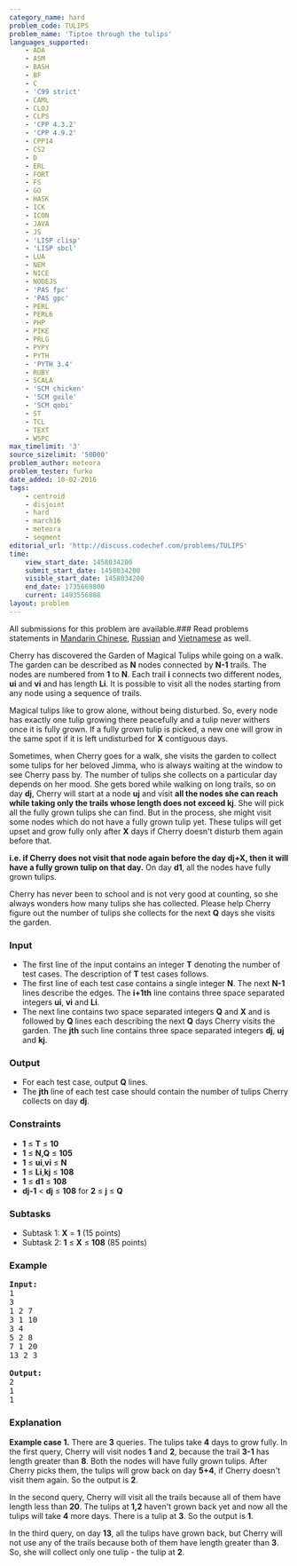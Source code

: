 ```yaml
---
category_name: hard
problem_code: TULIPS
problem_name: 'Tiptoe through the tulips'
languages_supported:
    - ADA
    - ASM
    - BASH
    - BF
    - C
    - 'C99 strict'
    - CAML
    - CLOJ
    - CLPS
    - 'CPP 4.3.2'
    - 'CPP 4.9.2'
    - CPP14
    - CS2
    - D
    - ERL
    - FORT
    - FS
    - GO
    - HASK
    - ICK
    - ICON
    - JAVA
    - JS
    - 'LISP clisp'
    - 'LISP sbcl'
    - LUA
    - NEM
    - NICE
    - NODEJS
    - 'PAS fpc'
    - 'PAS gpc'
    - PERL
    - PERL6
    - PHP
    - PIKE
    - PRLG
    - PYPY
    - PYTH
    - 'PYTH 3.4'
    - RUBY
    - SCALA
    - 'SCM chicken'
    - 'SCM guile'
    - 'SCM qobi'
    - ST
    - TCL
    - TEXT
    - WSPC
max_timelimit: '3'
source_sizelimit: '50000'
problem_author: meteora
problem_tester: furko
date_added: 10-02-2016
tags:
    - centroid
    - disjoint
    - hard
    - march16
    - meteora
    - segment
editorial_url: 'http://discuss.codechef.com/problems/TULIPS'
time:
    view_start_date: 1458034200
    submit_start_date: 1458034200
    visible_start_date: 1458034200
    end_date: 1735669800
    current: 1493556888
layout: problem
---
```

All submissions for this problem are available.###  Read problems statements in [Mandarin Chinese](http://www.codechef.com/download/translated/MARCH16/mandarin/TULIPS.pdf), [Russian](http://www.codechef.com/download/translated/MARCH16/russian/TULIPS.pdf) and [Vietnamese](http://www.codechef.com/download/translated/MARCH16/vietnamese/TULIPS.pdf) as well.

Cherry has discovered the Garden of Magical Tulips while going on a walk. The garden can be described as **N** nodes connected by **N-1** trails. The nodes are numbered from **1** to **N**. Each trail **i** connects two different nodes, **ui** and **vi** and has length **Li**. It is possible to visit all the nodes starting from any node using a sequence of trails.

 Magical tulips like to grow alone, without being disturbed. So, every node has exactly one tulip growing there peacefully and a tulip never withers once it is fully grown. If a fully grown tulip is picked, a new one will grow in the same spot if it is left undisturbed for **X** contiguous days.

Sometimes, when Cherry goes for a walk, she visits the garden to collect some tulips for her beloved Jimma, who is always waiting at the window to see Cherry pass by. The number of tulips she collects on a particular day depends on her mood. She gets bored while walking on long trails, so on day **dj**, Cherry will start at a node **uj** and visit **all the nodes she can reach while taking only the trails whose length does not exceed kj**. She will pick all the fully grown tulips she can find. But in the process, she might visit some nodes which do not have a fully grown tulip yet. These tulips will get upset and grow fully only after **X** days if Cherry doesn't disturb them again before that.

**i.e. if Cherry does not visit that node again before the day **dj+X**, then it will have a fully grown tulip on that day.** On day **d1**, all the nodes have fully grown tulips.

Cherry has never been to school and is not very good at counting, so she always wonders how many tulips she has collected. Please help Cherry figure out the number of tulips she collects for the next **Q** days she visits the garden.

### Input

- The first line of the input contains an integer **T** denoting the number of test cases. The description of **T** test cases follows.
- The first line of each test case contains a single integer **N**. The next **N-1** lines describe the edges. The **i+1th** line contains three space separated integers **ui**, **vi** and **Li**.
- The next line contains two space separated integers **Q** and **X** and is followed by **Q** lines each describing the next **Q** days Cherry visits the garden. The **jth** such line contains three space separated integers **dj**, **uj** and **kj**.

### Output

- For each test case, output **Q** lines.
- The **jth** line of each test case should contain the number of tulips Cherry collects on day **dj**.

### Constraints

- **1** ≤ **T** ≤ **10**
- **1** ≤ **N,Q** ≤ **105**
- **1** ≤ **ui**,**vi** ≤ **N**
- **1** ≤ **Li**,**kj** ≤ **108**
- **1** ≤ **d1** ≤ **108**
- **dj-1** < **dj** ≤ **108** for **2** ≤ **j** ≤ **Q**

### Subtasks

- Subtask 1: **X** = **1** (15 points)
- Subtask 2: **1** ≤ **X** ≤ **108** (85 points)

### Example

<pre><b>Input:</b>
1
3 
1 2 7
3 1 10
3 4
5 2 8
7 1 20
13 2 3

<b>Output:</b>
2
1
1
</pre>
### Explanation

**Example case 1.** There are **3** queries. The tulips take **4** days to grow fully. In the first query, Cherry will visit nodes **1** and **2**, because the trail **3-1** has length greater than **8**. Both the nodes will have fully grown tulips. After Cherry picks them, the tulips will grow back on day **5+4**, if Cherry doesn't visit them again. So the output is **2**.

 In the second query, Cherry will visit all the trails because all of them have length less than **20**. The tulips at **1,2** haven't grown back yet and now all the tulips will take **4** more days. There is a tulip at **3**. So the output is **1**.

 In the third query, on day **13**, all the tulips have grown back, but Cherry will not use any of the trails because both of them have length greater than **3**. So, she will collect only one tulip - the tulip at **2**.
